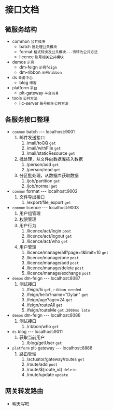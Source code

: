 # 接口文档
## 微服务结构
* common     `公共模块`
    * batch     `批处理公共模块`
    * format    `格式转换及公共模块---待转为公共方法`
    * licence   `账号相关公共模块`
* demos      `示例`
    * dm-feign      `示例feign`
    * dm-ribbon     `示例ribbon`
* ds     `业务中心`
    * blog  `博客`
* platform   `平台`
    * plt-gateway   `平台网关`
* tools  `公共方法`
    * lic-server    `账号相关公共方法`
## 各服务接口整理
* `common` batch    --- localhost:9001
    1. 邮件发送接口
        1. /mail/toQQ     `get`
        2. /mail/withFile     `get`
        3. /mail/staticResource       `get`
    2. 批处理，从文件向数据库插入数据
        1. /person/add      `get`
        2. /person/read     `get`
    3. 分区批处理，从数据库获取数据
        1. /job/partition   `get`
        2. /job/normal      `get`
* `common` format   --- localhost:9002
    1. 文件导出接口
        1. /export/file_export    `get`
* `common` licence  --- localhost:9003
    1. 用户组管理
    2. 权限管理
    3. 用户行为
        1. /licence/act/login   `post`
        2. /licence/act/logout  `get`
        3. /licence/act/who     `get`
    4. 用户管理
        1. /licence/manage/all?page=1&limit=10  `get`
        2. /licence/manage/one      `post`
        3. /licence/manage/add      `post`
        4. /licence/manage/delete   `post`
        5. /licence/manage/exchange   `post`
* `demos` dm-feign  --- localhost:8087
    1. 测试接口
        1. /feign/hi    `get,ribbon needed`
        2. /feign/hello?name="Dylan" `get`
        3. /feign/age?age=24    `get`
        4. /feign/routeAll      `get`
        5. /feign/routeMe       `get,2000ms late`
* `demos` dm-feign --- localhost:8088
    1. 测试接口
        1. /ribbon/who  `get`
* `ds` blog --- localhost:9011
    1. 获取当前用户
        1. /blog/getUser    `get`
* `platform` plt-gateway    --- localhost:8888
    1. 路由管理
        1. /actuator/gateway/routes `get`
        2. /route/add   `post`
        3. /route/${route_id}   `delete`
        4. /route/update    `update`
## 网关转发路由
* 明天写吧